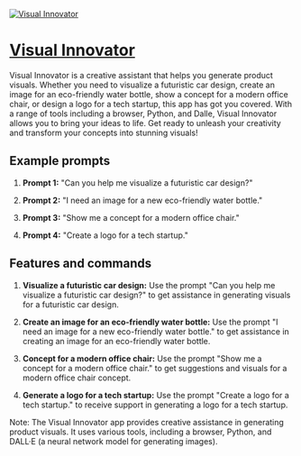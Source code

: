[![Visual Innovator](https://files.oaiusercontent.com/file-gK1ynEkjSv35wiYiWpzVp4TC?se=2123-10-17T14%3A41%3A53Z&sp=r&sv=2021-08-06&sr=b&rscc=max-age%3D31536000%2C%20immutable&rscd=attachment%3B%20filename%3D1fee7ff1-65e3-4206-b779-6c8309bc2ce1.png&sig=BIJtmo2E3f6C0qAj52mYrAO2bVtqnFtvSvBEOMNMaEU%3D)](https://chat.openai.com/g/g-xexY9mIIt-visual-innovator)

# [Visual Innovator](https://chat.openai.com/g/g-xexY9mIIt-visual-innovator)

Visual Innovator is a creative assistant that helps you generate product visuals. Whether you need to visualize a futuristic car design, create an image for an eco-friendly water bottle, show a concept for a modern office chair, or design a logo for a tech startup, this app has got you covered. With a range of tools including a browser, Python, and Dalle, Visual Innovator allows you to bring your ideas to life. Get ready to unleash your creativity and transform your concepts into stunning visuals!

## Example prompts

1. **Prompt 1:** "Can you help me visualize a futuristic car design?"

2. **Prompt 2:** "I need an image for a new eco-friendly water bottle."

3. **Prompt 3:** "Show me a concept for a modern office chair."

4. **Prompt 4:** "Create a logo for a tech startup."

## Features and commands

1. **Visualize a futuristic car design:** Use the prompt "Can you help me visualize a futuristic car design?" to get assistance in generating visuals for a futuristic car design.

2. **Create an image for an eco-friendly water bottle:** Use the prompt "I need an image for a new eco-friendly water bottle." to get assistance in creating an image for an eco-friendly water bottle.

3. **Concept for a modern office chair:** Use the prompt "Show me a concept for a modern office chair." to get suggestions and visuals for a modern office chair concept.

4. **Generate a logo for a tech startup:** Use the prompt "Create a logo for a tech startup." to receive support in generating a logo for a tech startup.

Note: The Visual Innovator app provides creative assistance in generating product visuals. It uses various tools, including a browser, Python, and DALL·E (a neural network model for generating images).